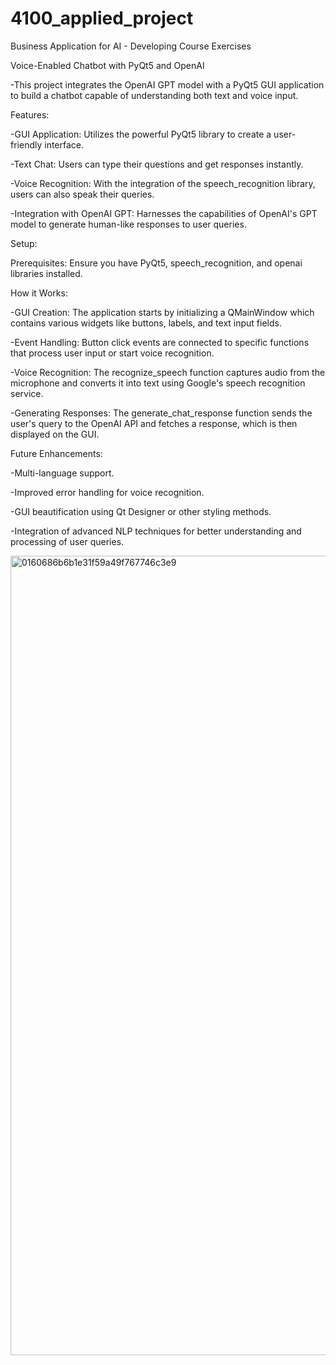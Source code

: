 # 4100_applied_project 
Business Application for AI - Developing Course Exercises  

Voice-Enabled Chatbot with PyQt5 and OpenAI  

-This project integrates the OpenAI GPT model with a PyQt5 GUI application to build a chatbot capable of understanding both text and voice input.  

Features:  


-GUI Application: Utilizes the powerful PyQt5 library to create a user-friendly interface.    


-Text Chat: Users can type their questions and get responses instantly.  


-Voice Recognition: With the integration of the speech_recognition library, users can also speak their queries.  


-Integration with OpenAI GPT: Harnesses the capabilities of OpenAI's GPT model to generate human-like responses to user queries.  


Setup:  


Prerequisites: Ensure you have PyQt5, speech_recognition, and openai libraries installed.  

How it Works:  


-GUI Creation: The application starts by initializing a QMainWindow which contains various widgets like buttons, labels, and text input fields.  


-Event Handling: Button click events are connected to specific functions that process user input or start voice recognition.  


-Voice Recognition: The recognize_speech function captures audio from the microphone and converts it into text using Google's speech recognition service.  


-Generating Responses: The generate_chat_response function sends the user's query to the OpenAI API and fetches a response, which is then displayed on the GUI.  


Future Enhancements:  


-Multi-language support.  


-Improved error handling for voice recognition.  


-GUI beautification using Qt Designer or other styling methods.  


-Integration of advanced NLP techniques for better understanding and processing of user queries.  


<img width="1279" alt="0160686b6b1e31f59a49f767746c3e9" src="https://github.com/ZhengFeie/4100_applied_project/assets/106442747/19bb9712-b9ae-4402-8062-122497bf15c1">
